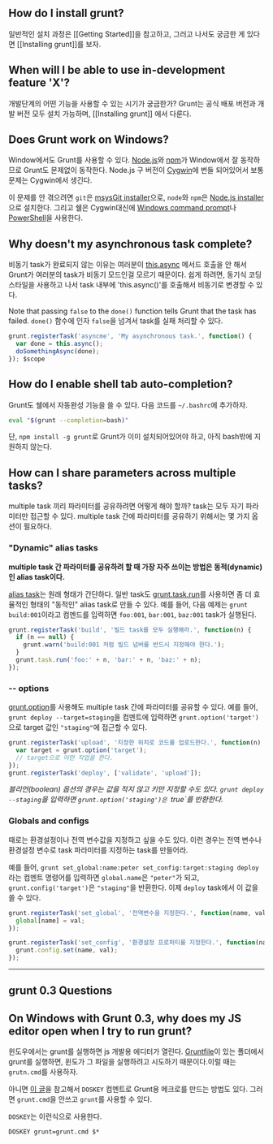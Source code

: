 ## How do I install grunt?
일반적인 설치 과정은 [[Getting Started]]을 참고하고, 그러고 나서도 궁금한 게 있다면 [[Installing grunt]]를 보자.

## When will I be able to use in-development feature 'X'?
개발단계의 어떤 기능을 사용할 수 있는 시기가 궁금한가? Grunt는 공식 배포 버전과 개발 버전 모두 설치 가능하며, [[Installing grunt]] 에서 다룬다.


## Does Grunt work on Windows?
Window에서도 Grunt를 사용할 수 있다. [Node.js](http://nodejs.org/)와 [npm](http://npmjs.org/)가 Window에서 잘 동작하므로 Grunt도 문제없이 동작한다. Node.js 구 버전이 [Cygwin](http://www.cygwin.com/)에 번들 되어있어서 보통 문제는 Cygwin에서 생긴다.

이 문제를 안 겪으려면 `git`은 [msysGit installer](http://msysgit.github.com/)으로, `node`와 `npm`은 [Node.js installer](http://nodejs.org/#download)으로 설치한다. 그리고 쉘은 Cygwin대신에 [Windows command prompt](http://www.cs.princeton.edu/courses/archive/spr05/cos126/cmd-prompt.html)나 [PowerShell](http://support.microsoft.com/kb/968929)을 사용한다.

## Why doesn't my asynchronous task complete?
비동기 task가 완료되지 않는 이유는 여러분이 [this.async](grunt.task#wiki-this-async) 메서드 호출을 안 해서 Grunt가 여러분의 task가 비동기 모드인걸 모르기 때문이다. 쉽게 하려면, 동기식 코딩 스타일을 사용하고 나서 task 내부에 'this.async()'를 호출해서 비동기로 변경할 수 있다.

Note that passing `false` to the `done()` function tells Grunt that the task has failed.
`done()` 함수에 인자 `false`을 넘겨서 task를 실패 처리할 수 있다.

```javascript
grunt.registerTask('asyncme', 'My asynchronous task.', function() {
  var done = this.async();
  doSomethingAsync(done);
}); $scope
```

## How do I enable shell tab auto-completion?
Grunt도 쉘에서 자동완성 기능을 쓸 수 있다. 다음 코드를 `~/.bashrc`에 추가하자.

```bash
eval "$(grunt --completion=bash)"
```

단, `npm install -g grunt`로 Grunt가 이미 설치되어있어야 하고, 아직 bash밖에 지원하지 않는다.

## How can I share parameters across multiple tasks?
multiple task 끼리 파라미터를 공유하려면 어떻게 해야 할까? task는 모두 자기 파라미터만 접근할 수 있다. multiple task 간에 파라미터를 공유하기 위해서는 몇 가지 옵션이 필요하다.

### "Dynamic" alias tasks
**multiple task 간 파라미터를 공유하려 할 때 가장 자주 쓰이는 방법은 동적(dynamic)인 alias task이다.**

[alias task](grunt#grunt.registertask)는 원래 형태가 간단하다. 일반 task도 [grunt.task.run](grunt.task#grunt.task.run)를 사용하면 좀 더 효율적인 형태의 "동적인" alias task로 만들 수 있다. 예를 들어, 다음 예제는 `grunt build:001`이라고 컴멘드를 입력하면 `foo:001`, `bar:001`, `baz:001` task가 실행된다.

```javascript
grunt.registerTask('build', '빌드 task를 모두 실행해라.', function(n) {
  if (n == null) {
    grunt.warn('build:001 처럼 빌드 넘버를 반드시 지정해야 한다.');
  }
  grunt.task.run('foo:' + n, 'bar:' + n, 'baz:' + n);
});
```

### -- options

[grunt.option](grunt#wiki-grunt-option)를 사용해도 multiple task 간에 파라미터를 공유할 수 있다. 예를 들어, `grunt deploy --target=staging`을 컴멘트에 입력하면 `grunt.option('target')`으로 target 값인 `"staging"`에 접근할 수 있다.

```javascript
grunt.registerTask('upload', '지정한 위치로 코드를 업로드한다.', function(n) {
  var target = grunt.option('target');
  // target으로 어떤 작업을 한다.
});
grunt.registerTask('deploy', ['validate', 'upload']);
```

_블리언(boolean) 옵션의 경우는 값을 적지 않고 키만 지정할 수도 있다. `grunt deploy --staging`을 입력하면 `grunt.option('staging')은 `true`를 반환한다._

### Globals and configs

때로는 환경설정이나 전역 변수값을 지정하고 싶을 수도 있다. 이런 경우는 전역 변수나 환경설정 변수로 task 파라미터를 지정하는 task를 만들어라.

예를 들어, `grunt set_global:name:peter set_config:target:staging deploy`라는 컴멘트 명령어를 입력하면 `global.name`은 `"peter"`가 되고, `grunt.config('target')`은 `"staging"`을 반환한다. 이제 `deploy` task에서 이 값을 쓸 수 있다.

```javascript
grunt.registerTask('set_global', '전역변수을 지정한다.', function(name, val) {
  global[name] = val;
});

grunt.registerTask('set_config', '환경설정 프로퍼티를 지정한다.', function(name, val) {
  grunt.config.set(name, val);
});
```


***


## grunt 0.3 Questions

## On Windows with Grunt 0.3, why does my JS editor open when I try to run grunt?
윈도우에서는 grunt를 실행하면 js 개발용 에디터가 열린다. [Gruntfile](Getting-started)이 있는 폴더에서 grunt를 실행하면, 윈도가 그 파일을 실행하려고 시도하기 때문이다.이럴 때는 `grutn.cmd`를 사용하자.

아니면 [이 글](http://devblog.point2.com/2010/05/14/setup-persistent-aliases-macros-in-windows-command-prompt-cmd-exe-using-doskey/)을 참고해서 `DOSKEY` 컴멘트로 Grunt용 메크로를 만드는 방법도 있다. 그러면 `grunt.cmd`을 안쓰고 `grunt`를 사용할 수 있다.

`DOSKEY`는 이런식으로 사용한다.

```
DOSKEY grunt=grunt.cmd $*
```
